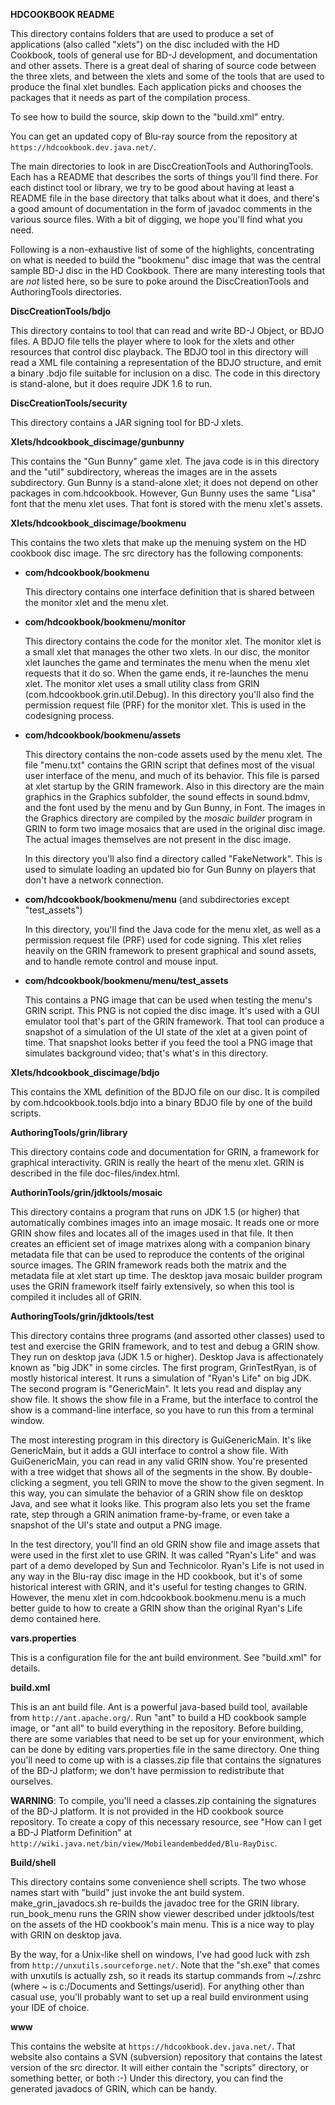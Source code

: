**HDCOOKBOOK README**

This directory contains folders that are used to produce a set of applications (also called "xlets") on the disc included with the HD Cookbook, tools of general use for BD-J development, and documentation and other assets. There is a great deal of sharing of source code between the three xlets, and between the xlets and some of the tools that are used to produce the final xlet bundles. Each application picks and chooses the packages that it needs as part of the compilation process.

To see how to build the source, skip down to the "build.xml" entry.

You can get an updated copy of Blu-ray source from the repository at `https://hdcookbook.dev.java.net/`.

The main directories to look in are DiscCreationTools and AuthoringTools. Each has a README that describes the sorts of things you'll find there. For each distinct tool or library, we try to be good about having at least a README file in the base directory that talks about what it does, and there's a good amount of documentation in the form of javadoc comments in the various source files. With a bit of digging, we hope you'll find what you need.

Following is a non-exhaustive list of some of the highlights, concentrating on what is needed to build the "bookmenu" disc image that was the central sample BD-J disc in the HD Cookbook. There are many interesting tools that are *not* listed here, so be sure to poke around the DiscCreationTools and AuthoringTools directories.

**DiscCreationTools/bdjo**

This directory contains to tool that can read and write BD-J Object, or BDJO files. A BDJO file tells the player where to look for the xlets and other resources that control disc playback. The BDJO tool in this directory will read a XML file containing a representation of the BDJO structure, and emit a binary .bdjo file suitable for inclusion on a disc. The code in this directory is stand-alone, but it does require JDK 1.6 to run.

**DiscCreationTools/security**

This directory contains a JAR signing tool for BD-J xlets.

**Xlets/hdcookbook_discimage/gunbunny**

This contains the "Gun Bunny" game xlet. The java code is in this directory and the "util" subdirectory, whereas the images are in the assets subdirectory. Gun Bunny is a stand-alone xlet; it does not depend on other packages in com.hdcookbook. However, Gun Bunny uses the same "Lisa" font that the menu xlet uses. That font is stored with the menu xlet's assets.

**Xlets/hdcookbook_discimage/bookmenu**

This contains the two xlets that make up the menuing system on the HD cookbook disc image. The src directory has the following components:

- **com/hdcookbook/bookmenu**

  This directory contains one interface definition that is shared between the monitor xlet and the menu xlet.

- **com/hdcookbook/bookmenu/monitor**

  This directory contains the code for the monitor xlet. The monitor xlet is a small xlet that manages the other two xlets. In our disc, the monitor xlet launches the game and terminates the menu when the menu xlet requests that it do so. When the game ends, it re-launches the menu xlet. The monitor xlet uses a small utility class from GRIN (com.hdcookbook.grin.util.Debug). In this directory you'll also find the permission request file (PRF) for the monitor xlet. This is used in the codesigning process.

- **com/hdcookbook/bookmenu/assets**

  This directory contains the non-code assets used by the menu xlet. The file "menu.txt" contains the GRIN script that defines most of the visual user interface of the menu, and much of its behavior. This file is parsed at xlet startup by the GRIN framework. Also in this directory are the main graphics in the Graphics subfolder, the sound effects in sound.bdmv, and the font used by the menu and by Gun Bunny, in Font. The images in the Graphics directory are compiled by the *mosaic builder* program in GRIN to form two image mosaics that are used in the original disc image. The actual images themselves are not present in the disc image.

  In this directory you'll also find a directory called "FakeNetwork". This is used to simulate loading an updated bio for Gun Bunny on players that don't have a network connection.

- **com/hdcookbook/bookmenu/menu** (and subdirectories except "test_assets")

  In this directory, you'll find the Java code for the menu xlet, as well as a permission request file (PRF) used for code signing. This xlet relies heavily on the GRIN framework to present graphical and sound assets, and to handle remote control and mouse input.

- **com/hdcookbook/bookmenu/menu/test_assets**

  This contains a PNG image that can be used when testing the menu's GRIN script. This PNG is not copied the disc image. It's used with a GUI emulator tool that's part of the GRIN framework. That tool can produce a snapshot of a simulation of the UI state of the xlet at a given point of time. That snapshot looks better if you feed the tool a PNG image that simulates background video; that's what's in this directory.

**Xlets/hdcookbook_discimage/bdjo**

This contains the XML definition of the BDJO file on our disc. It is compiled by com.hdcookbook.tools.bdjo into a binary BDJO file by one of the build scripts.

**AuthoringTools/grin/library**

This directory contains code and documentation for GRIN, a framework for graphical interactivity. GRIN is really the heart of the menu xlet. GRIN is described in the file doc-files/index.html.

**AuthorinTools/grin/jdktools/mosaic**

This directory contains a program that runs on JDK 1.5 (or higher) that automatically combines images into an image mosaic. It reads one or more GRIN show files and locates all of the images used in that file. It then creates an efficient set of image matrixes along with a companion binary metadata file that can be used to reproduce the contents of the original source images. The GRIN framework reads both the matrix and the metadata file at xlet start up time. The desktop java mosaic builder program uses the GRIN framework itself fairly extensively, so when this tool is compiled it includes all of GRIN.

**AuthoringTools/grin/jdktools/test**

This directory contains three programs (and assorted other classes) used to test and exercise the GRIN framework, and to test and debug a GRIN show. They run on desktop java (JDK 1.5 or higher). Desktop Java is affectionately known as "big JDK" in some circles. The first program, GrinTestRyan, is of mostly historical interest. It runs a simulation of "Ryan's Life" on big JDK. The second program is "GenericMain". It lets you read and display any show file. It shows the show file in a Frame, but the interface to control the show is a command-line interface, so you have to run this from a terminal window.

The most interesting program in this directory is GuiGenericMain. It's like GenericMain, but it adds a GUI interface to control a show file. With GuiGenericMain, you can read in any valid GRIN show. You're presented with a tree widget that shows all of the segments in the show. By double-clicking a segment, you tell GRIN to move the show to the given segment. In this way, you can simulate the behavior of a GRIN show file on desktop Java, and see what it looks like. This program also lets you set the frame rate, step through a GRIN animation frame-by-frame, or even take a snapshot of the UI's state and output a PNG image.

In the test directory, you'll find an old GRIN show file and image assets that were used in the first xlet to use GRIN. It was called "Ryan's Life" and was part of a demo developed by Sun and Technicolor. Ryan's Life is not used in any way in the Blu-ray disc image in the HD cookbook, but it's of some historical interest with GRIN, and it's useful for testing changes to GRIN. However, the menu xlet in com.hdcookbook.bookmenu.menu is a much better guide to how to create a GRIN show than the original Ryan's Life demo contained here.

**vars.properties**

This is a configuration file for the ant build environment. See "build.xml" for details.

**build.xml**

This is an ant build file. Ant is a powerful java-based build tool, available from `http://ant.apache.org/`. Run "ant" to build a HD cookbook sample image, or "ant all" to build everything in the repository. Before building, there are some variables that need to be set up for your environment, which can be done by editing vars.properties file in the same directory. One thing you'll need to come up with is a classes.zip file that contains the signatures of the BD-J platform; we don't have permission to redistribute that ourselves.

**WARNING**: To compile, you'll need a classes.zip containing the signatures of the BD-J platform. It is not provided in the HD cookbook source repository. To create a copy of this necessary resource, see "How can I get a BD-J Platform Definition" at `http://wiki.java.net/bin/view/Mobileandembedded/Blu-RayDisc`.

**Build/shell**

This directory contains some convenience shell scripts. The two whose names start with "build" just invoke the ant build system. make_grin_javadocs.sh re-builds the javadoc tree for the GRIN library. run_book_menu runs the GRIN show viewer described under jdktools/test on the assets of the HD cookbook's main menu. This is a nice way to play with GRIN on desktop java.

By the way, for a Unix-like shell on windows, I've had good luck with zsh from `http://unxutils.sourceforge.net/`. Note that the "sh.exe" that comes with unxutils is actually zsh, so it reads its startup commands from ~/.zshrc (where ~ is c:/Documents and Settings/userid). For anything other than casual use, you'll probably want to set up a real build environment using your IDE of choice.

**www**

This contains the website at `https://hdcookbook.dev.java.net/`. That website also contains a SVN (subversion) repository that contains the latest version of the src director. It will either contain the "scripts" directory, or something better, or both :-) Under this directory, you can find the generated javadocs of GRIN, which can be handy.